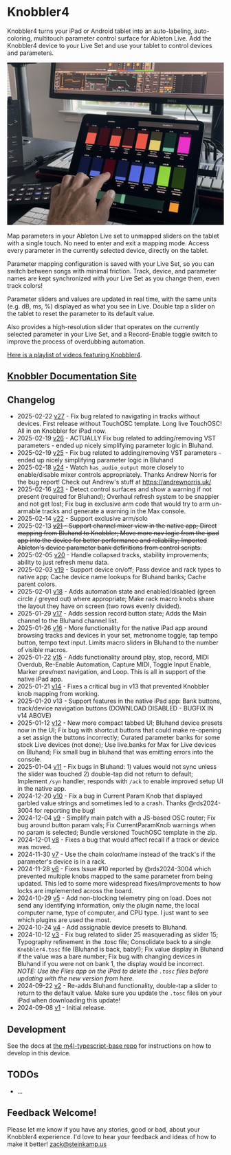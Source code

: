 # Knobbler4

Knobbler4 turns your iPad or Android tablet into an auto-labeling, auto-coloring, multitouch parameter control surface for Ableton Live. Add the Knobbler4 device to your Live Set and use your tablet to control devices and parameters.

![Knobbler4 in Action](images/external-with-hand.jpg)

Map parameters in your Ableton Live set to unmapped sliders on the tablet with a single touch. No need to enter and exit a mapping mode. Access every parameter in the currently selected device, directly on the tablet.

Parameter mapping configuration is saved with your Live Set, so you can switch between songs with minimal friction. Track, device, and parameter names are kept synchronized with your Live Set as you change them, even track colors!

Parameter sliders and values are updated in real time, with the same units (e.g. dB, ms, %) displayed as what you see in Live. Double tap a slider on the tablet to reset the parameter to its default value.

Also provides a high-resolution slider that operates on the currently selected parameter in your Live Set, and a Record-Enable toggle switch to improve the process of overdubbing automation.

[Here is a playlist of videos featuring Knobbler4](https://www.youtube.com/playlist?list=PLqzTnRgmRId6cHDkhw_qqJL7dC67Qu440).

## [Knobbler Documentation Site](https://plugins.steinkamp.us/m4l-Knobbler4)

## Changelog

- 2025-02-22 [v27](https://github.com/zsteinkamp/m4l-Knobbler4/releases/download/v27/Knobbler4-v27.amxd) - Fix bug related to navigating in tracks without devices. First release without TouchOSC template. Long live TouchOSC! All in on Knobbler for iPad now.
- 2025-02-19 [v26](https://github.com/zsteinkamp/m4l-Knobbler4/releases/download/v26/Knobbler4-v26.zip) - ACTUALLY Fix bug related to adding/removing VST parameters - ended up nicely simplifying parameter logic in Bluhand.
- 2025-02-19 [v25](https://github.com/zsteinkamp/m4l-Knobbler4/releases/download/v25/Knobbler4-v25.zip) - Fix bug related to adding/removing VST parameters - ended up nicely simplifying parameter logic in Bluhand
- 2025-02-18 [v24](https://github.com/zsteinkamp/m4l-Knobbler4/releases/download/v24/Knobbler4-v24.zip) - Watch `has_audio_output` more closely to enable/disable mixer controls appropriately. Thanks Andrew Norris for the bug report! Check out Andrew's stuff at https://andrewnorris.uk/
- 2025-02-16 [v23](https://github.com/zsteinkamp/m4l-Knobbler4/releases/download/v23/Knobbler4-v23.zip) - Detect control surfaces and show a warning if not present (required for Bluhand); Overhaul refresh system to be snappier and not get lost; Fix bug in exclusive arm code that would try to arm un-armable tracks and generate a warning in the Max console.
- 2025-02-14 [v22](https://github.com/zsteinkamp/m4l-Knobbler4/releases/download/v22/Knobbler4-v22.zip) - Support exclusive arm/solo
- 2025-02-13 ~~[v21](https://github.com/zsteinkamp/m4l-Knobbler4/releases/download/v21/Knobbler4-v21.zip) - Support channel mixer view in the native app; Direct mapping from Bluhand to Knobbler; Move more nav logic from the ipad app into the device for better performance and reliability; Imported Ableton's device parameter bank definitions from control scripts.~~
- 2025-02-05 [v20](https://github.com/zsteinkamp/m4l-Knobbler4/releases/download/v20/Knobbler4-v20.zip) - Handle collapsed tracks, stability improvements; ability to just refresh menu data.
- 2025-02-03 [v19](https://github.com/zsteinkamp/m4l-Knobbler4/releases/download/v19/Knobbler4-v19.zip) - Support device on/off; Pass device and rack types to native app; Cache device name lookups for Bluhand banks; Cache parent colors.
- 2025-02-01 [v18](https://github.com/zsteinkamp/m4l-Knobbler4/releases/download/v18/Knobbler4-v18.zip) - Adds automation state and enabled/disabled (green circle / greyed out) where appropriate; Make rack macro knobs share the layout they have on screen (two rows evenly divided).
- 2025-01-29 [v17](https://github.com/zsteinkamp/m4l-Knobbler4/releases/download/v17/Knobbler4-v17.zip) - Adds session record button state; Adds the Main channel to the Bluhand channel list.
- 2025-01-26 [v16](https://github.com/zsteinkamp/m4l-Knobbler4/releases/download/v16/Knobbler4-v16.zip) - More functionality for the native iPad app around browsing tracks and devices in your set, metronome toggle, tap tempo button, tempo text input. Limits macro sliders in Bluhand to the number of visible macros.
- 2025-01-22 [v15](https://github.com/zsteinkamp/m4l-Knobbler4/releases/download/v15/Knobbler4-v15.zip) - Adds functionality around play, stop, record, MIDI Overdub, Re-Enable Automation, Capture MIDI, Toggle Input Enable, Marker prev/next navigation, and Loop. This is all in support of the native iPad app.
- 2025-01-21 [v14](https://github.com/zsteinkamp/m4l-Knobbler4/releases/download/v14/Knobbler4-v14.zip) - Fixes a critical bug in v13 that prevented Knobbler knob mapping from working.
- 2025-01-20 v13 - Support features in the native iPad app: Bank buttons, track/device navigation buttons (DOWNLOAD DISABLED - BUGFIX IN v14 ABOVE)
- 2025-01-12 [v12](https://github.com/zsteinkamp/m4l-Knobbler4/releases/download/v12/Knobbler4-v12.zip) - New more compact tabbed UI; Bluhand device presets now in the UI; Fix bug with shortcut buttons that could make re-opening a set assign the buttons incorrectly; Curated parameter banks for some stock Live devices (not done); Use live.banks for Max for Live devices on Bluhand; Fix small bug in bluhand that was emitting errors into the console.
- 2025-01-04 [v11](https://github.com/zsteinkamp/m4l-Knobbler4/releases/download/v11/Knobbler4-v11.zip) - Fix bugs in Bluhand: 1) values would not sync unless the slider was touched 2) double-tap did not return to default; Implement `/syn` handler, responds with `/ack` to enable improved setup UI in the native app.
- 2024-12-20 [v10](https://github.com/zsteinkamp/m4l-Knobbler4/releases/download/v10/Knobbler4-v10.zip) - Fix a bug in Current Param Knob that displayed garbled value strings and sometimes led to a crash. Thanks @rds2024-3004 for reporting the bug!
- 2024-12-04 [v9](https://github.com/zsteinkamp/m4l-Knobbler4/releases/download/v9/Knobbler4-v9.zip) - Simplify main patch with a JS-based OSC router; Fix bug around button param vals; Fix CurrentParamKnob warnings when no param is selected; Bundle versioned TouchOSC template in the zip.
- 2024-12-01 [v8](https://github.com/zsteinkamp/m4l-Knobbler4/releases/download/v8/Knobbler4-v8.zip) - Fixes a bug that would affect recall if a track or device was moved.
- 2024-11-30 [v7](https://github.com/zsteinkamp/m4l-Knobbler4/releases/download/v7/Knobbler4-v7.zip) - Use the chain color/name instead of the track's if the parameter's device is in a rack.
- 2024-11-28 [v6](https://github.com/zsteinkamp/m4l-Knobbler4/releases/download/v6/Knobbler4-v6.zip) - Fixes Issue #10 reported by @rds2024-3004 which prevented multiple knobs mapped to the same parameter from being updated. This led to some more widespread fixes/improvements to how locks are implemented across the board.
- 2024-10-29 [v5](https://github.com/zsteinkamp/m4l-Knobbler4/releases/download/v5/Knobbler4-v5.zip) - Add non-blocking telemetry ping on load. Does not send any identifying information, only the plugin name, the local computer name, type of computer, and CPU type. I just want to see which plugins are used the most.
- 2024-10-24 [v4](https://github.com/zsteinkamp/m4l-Knobbler4/releases/download/v4/Knobbler4-v4.zip) - Add assignable device presets to Bluhand.
- 2024-10-12 [v3](https://github.com/zsteinkamp/m4l-Knobbler4/releases/download/v3/Knobbler4-v3.zip) - Fix bug related to slider 25 masquerading as slider 15; Typography refinement in the .tosc file; Consolidate back to a single `Knobbler4.tosc` file (Bluhand is back, baby!); Fix value display in Bluhand if the value was a bare number; Fix bug with changing devices in Bluhand if you were not on bank 1, the display would be incorrect. _NOTE: Use the Files app on the iPad to delete the `.tosc` files before updating with the new version from here._
- 2024-09-22 [v2](https://github.com/zsteinkamp/m4l-Knobbler4/releases/download/v2/Knobbler4-v2.zip) - Re-adds Bluhand functionality, double-tap a slider to return to the default value. Make sure you update the `.tosc` files on your iPad when downloading this update!
- 2024-09-08 [v1](https://github.com/zsteinkamp/m4l-Knobbler4/releases/download/v1/Knobbler4-v1.zip) - Initial release.

## Development

See the docs at [the m4l-typescript-base repo](https://github.com/zsteinkamp/m4l-typescript-base) for instructions on how to develop in this device.

## TODOs

- ...

## Feedback Welcome!

Please let me know if you have any stories, good or bad, about your Knobbler4 experience. I'd love to hear your feedback and ideas of how to make it better! zack@steinkamp.us
